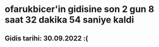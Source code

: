 # ofarukbicer'in gidisine son 2 gun 8 saat 32 dakika 54 saniye kaldi

## Gidis tarihi: 30.09.2022 :(
